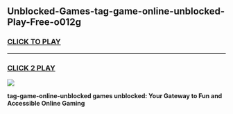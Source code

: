 
## Unblocked-Games-tag-game-online-unblocked-Play-Free-o012g
<h3>
<a href="https://premium76.site?title=tag-game-online-unblocked&ref=18A">CLICK TO PLAY</a></h3>
<hr>

<h3>
<a href="https://premium76.site?title=tag-game-online-unblocked&ref=18A">CLICK 2 PLAY</a>
  
</h3>

<a href="https://premium76.site?title=tag-game-online-unblocked&ref=18A"><img src="https://clearcache.store/games.png"></a>


**tag-game-online-unblocked games unblocked: Your Gateway to Fun and Accessible Online Gaming**
